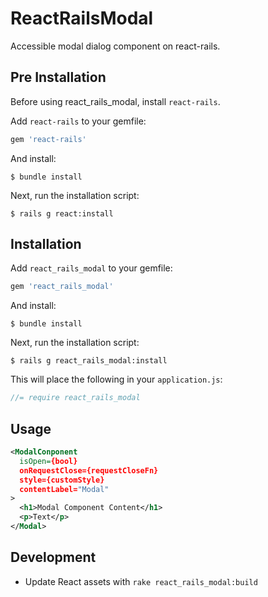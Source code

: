 # ReactRailsModal

Accessible modal dialog component on react-rails.

## Pre Installation

Before using react_rails_modal, install `react-rails`.

Add `react-rails` to your gemfile:

```ruby
gem 'react-rails'
```

And install:

    $ bundle install

Next, run the installation script:

    $ rails g react:install

## Installation

Add `react_rails_modal` to your gemfile:

```ruby
gem 'react_rails_modal'
```

And install:

    $ bundle install

Next, run the installation script:

    $ rails g react_rails_modal:install

This will place the following in your `application.js`:

```js
//= require react_rails_modal
```

## Usage

```xml
<ModalConponent
  isOpen={bool}
  onRequestClose={requestCloseFn}
  style={customStyle}
  contentLabel="Modal"
>
  <h1>Modal Component Content</h1>
  <p>Text</p>
</Modal>
```

## Development
* Update React assets with `rake react_rails_modal:build`
